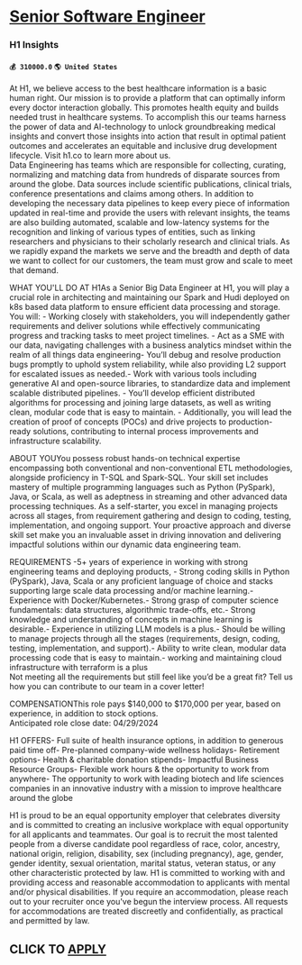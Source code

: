# [Senior Software Engineer](https://www.remotewlb.com/apply/senior-software-engineer-78073)  
### H1 Insights  
#### `💰 310000.0` `🌎 United States`  
At H1, we believe access to the best healthcare information is a basic human right. Our mission is to provide a platform that can optimally inform every doctor interaction globally. This promotes health equity and builds needed trust in healthcare systems. To accomplish this our teams harness the power of data and AI-technology to unlock groundbreaking medical insights and convert those insights into action that result in optimal patient outcomes and accelerates an equitable and inclusive drug development lifecycle. Visit h1.co to learn more about us.  
Data Engineering has teams which are responsible for collecting, curating, normalizing and matching data from hundreds of disparate sources from around the globe. Data sources include scientific publications, clinical trials, conference presentations and claims among others. In addition to developing the necessary data pipelines to keep every piece of information updated in real-time and provide the users with relevant insights, the teams are also building automated, scalable and low-latency systems for the recognition and linking of various types of entities, such as linking researchers and physicians to their scholarly research and clinical trials. As we rapidly expand the markets we serve and the breadth and depth of data we want to collect for our customers, the team must grow and scale to meet that demand.  
  
WHAT YOU'LL DO AT H1As a Senior Big Data Engineer at H1, you will play a crucial role in architecting and maintaining our Spark and Hudi deployed on k8s based data platform to ensure efficient data processing and storage.  
You will: - Working closely with stakeholders, you will independently gather requirements and deliver solutions while effectively communicating progress and tracking tasks to meet project timelines. - Act as a SME with our data, navigating challenges with a business analytics mindset within the realm of all things data engineering- You’ll debug and resolve production bugs promptly to uphold system reliability, while also providing L2 support for escalated issues as needed.- Work with various tools including generative AI and open-source libraries, to standardize data and implement scalable distributed pipelines. - You’ll develop efficient distributed algorithms for processing and joining large datasets, as well as writing clean, modular code that is easy to maintain. - Additionally, you will lead the creation of proof of concepts (POCs) and drive projects to production-ready solutions, contributing to internal process improvements and infrastructure scalability.  
  
ABOUT YOUYou possess robust hands-on technical expertise encompassing both conventional and non-conventional ETL methodologies, alongside proficiency in T-SQL and Spark-SQL. Your skill set includes mastery of multiple programming languages such as Python (PySpark), Java, or Scala, as well as adeptness in streaming and other advanced data processing techniques. As a self-starter, you excel in managing projects across all stages, from requirement gathering and design to coding, testing, implementation, and ongoing support. Your proactive approach and diverse skill set make you an invaluable asset in driving innovation and delivering impactful solutions within our dynamic data engineering team.  
  
REQUIREMENTS -5+ years of experience in working with strong engineering teams and deploying products, - Strong coding skills in Python (PySpark), Java, Scala or any proficient language of choice and stacks supporting large scale data processing and/or machine learning.- Experience with Docker/Kubernetes.- Strong grasp of computer science fundamentals: data structures, algorithmic trade-offs, etc.- Strong knowledge and understanding of concepts in machine learning is desirable.- Experience in utilizing LLM models is a plus.- Should be willing to manage projects through all the stages (requirements, design, coding, testing, implementation, and support).- Ability to write clean, modular data processing code that is easy to maintain.- working and maintaining cloud infrastructure with terraform is a plus  
Not meeting all the requirements but still feel like you’d be a great fit? Tell us how you can contribute to our team in a cover letter!  
  
COMPENSATIONThis role pays $140,000 to $170,000 per year, based on experience, in addition to stock options.  
Anticipated role close date: 04/29/2024  
  
H1 OFFERS- Full suite of health insurance options, in addition to generous paid time off- Pre-planned company-wide wellness holidays- Retirement options- Health & charitable donation stipends- Impactful Business Resource Groups- Flexible work hours & the opportunity to work from anywhere- The opportunity to work with leading biotech and life sciences companies in an innovative industry with a mission to improve healthcare around the globe  
  
H1 is proud to be an equal opportunity employer that celebrates diversity and is committed to creating an inclusive workplace with equal opportunity for all applicants and teammates. Our goal is to recruit the most talented people from a diverse candidate pool regardless of race, color, ancestry, national origin, religion, disability, sex (including pregnancy), age, gender, gender identity, sexual orientation, marital status, veteran status, or any other characteristic protected by law. H1 is committed to working with and providing access and reasonable accommodation to applicants with mental and/or physical disabilities. If you require an accommodation, please reach out to your recruiter once you've begun the interview process. All requests for accommodations are treated discreetly and confidentially, as practical and permitted by law.  
## CLICK TO [APPLY](https://www.remotewlb.com/apply/senior-software-engineer-78073)

